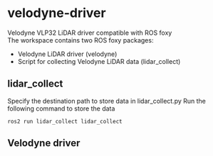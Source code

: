 # velodyne-driver
Velodyne VLP32 LiDAR driver compatible with ROS foxy  
The workspace contains two ROS foxy packages:
- Velodyne LiDAR driver (velodyne)
- Script for collecting Velodyne LiDAR data (lidar_collect)

## lidar_collect

Specify the destination path to store data in lidar_collect.py
Run the following command to store the data
    
    ros2 run lidar_collect lidar_collect

## Velodyne driver

